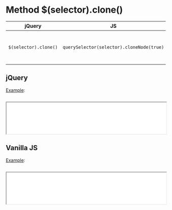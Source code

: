 # Method $(selector).clone()

| jQuery | JS | Description |
|:--:|:--:|:--:|
| `$(selector).clone()` | `querySelector(selector).cloneNode(true)` | Create a **_deep copy_** of the set of matched elements. |

## jQuery

[Example](jquery.html):

```js:src/jquery.js
```

<iframe width="100%" height="100" src="jquery.html"></iframe>

## Vanilla JS

[Example](vanilla.html):

```js:src/vanilla.js
```

<iframe width="100%" height="100" src="vanilla.html"></iframe>
